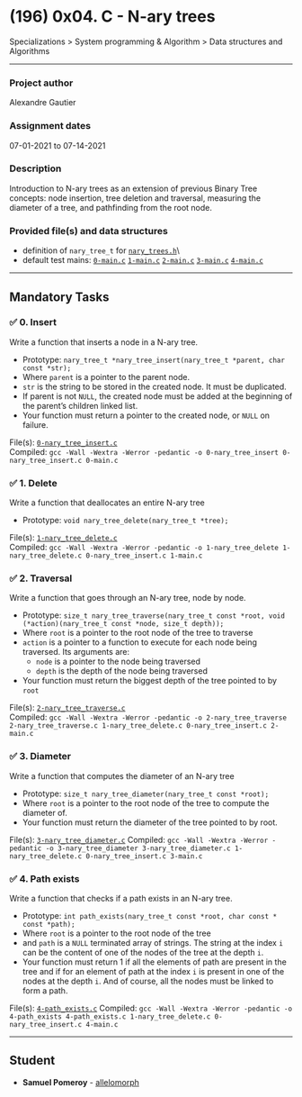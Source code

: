 # (196) 0x04. C - N-ary trees
Specializations > System programming & Algorithm > Data structures and Algorithms

---

### Project author
Alexandre Gautier

### Assignment dates
07-01-2021 to 07-14-2021

### Description
Introduction to N-ary trees as an extension of previous Binary Tree concepts: node insertion, tree deletion and traversal, measuring the diameter of a tree, and pathfinding from the root node.

### Provided file(s) and data structures
* definition of `nary_tree_t` for [`nary_trees.h`](./nary_trees.h)\
* default test mains: [`0-main.c`](./tests/0-main.c) [`1-main.c`](./tests/1-main.c) [`2-main.c`](./tests/2-main.c) [`3-main.c`](./tests/3-main.c) [`4-main.c`](./tests/4-main.c)

---

## Mandatory Tasks

### :white_check_mark: 0. Insert
Write a function that inserts a node in a N-ary tree.

* Prototype: `nary_tree_t *nary_tree_insert(nary_tree_t *parent, char const *str);`
* Where `parent` is a pointer to the parent node.
* `str` is the string to be stored in the created node. It must be duplicated.
* If parent is not `NULL`, the created node must be added at the beginning of the parent’s children linked list.
* Your function must return a pointer to the created node, or `NULL` on failure.

File(s): [`0-nary_tree_insert.c`](./0-nary_tree_insert.c)\
Compiled: `gcc -Wall -Wextra -Werror -pedantic -o 0-nary_tree_insert 0-nary_tree_insert.c 0-main.c`

### :white_check_mark: 1. Delete
Write a function that deallocates an entire N-ary tree

* Prototype: `void nary_tree_delete(nary_tree_t *tree);`

File(s): [`1-nary_tree_delete.c`](./1-nary_tree_delete.c)\
Compiled: `gcc -Wall -Wextra -Werror -pedantic -o 1-nary_tree_delete 1-nary_tree_delete.c 0-nary_tree_insert.c 1-main.c`

### :white_check_mark: 2. Traversal
Write a function that goes through an N-ary tree, node by node.

* Prototype: `size_t nary_tree_traverse(nary_tree_t const *root, void (*action)(nary_tree_t const *node, size_t depth));`
* Where `root` is a pointer to the root node of the tree to traverse
* `action` is a pointer to a function to execute for each node being traversed. Its arguments are:
    * `node` is a pointer to the node being traversed
    * `depth` is the depth of the node being traversed
* Your function must return the biggest depth of the tree pointed to by `root`

File(s): [`2-nary_tree_traverse.c`](./2-nary_tree_traverse.c)\
Compiled: `gcc -Wall -Wextra -Werror -pedantic -o 2-nary_tree_traverse 2-nary_tree_traverse.c 1-nary_tree_delete.c 0-nary_tree_insert.c 2-main.c`

### :white_check_mark: 3. Diameter
Write a function that computes the diameter of an N-ary tree

* Prototype: `size_t nary_tree_diameter(nary_tree_t const *root);`
* Where `root` is a pointer to the root node of the tree to compute the diameter of.
* Your function must return the diameter of the tree pointed to by root.

File(s): [`3-nary_tree_diameter.c`](./3-nary_tree_diameter.c)
Compiled: `gcc -Wall -Wextra -Werror -pedantic -o 3-nary_tree_diameter 3-nary_tree_diameter.c 1-nary_tree_delete.c 0-nary_tree_insert.c 3-main.c`

### :white_check_mark: 4. Path exists
Write a function that checks if a path exists in an N-ary tree.

* Prototype: `int path_exists(nary_tree_t const *root, char const * const *path);`
* Where `root` is a pointer to the root node of the tree
* and `path` is a `NULL` terminated array of strings. The string at the index `i` can be the content of one of the nodes of the tree at the depth `i`.
* Your function must return 1 if all the elements of path are present in the tree and if for an element of path at the index `i` is present in one of the nodes at the depth `i`. And of course, all the nodes must be linked to form a path.

File(s): [`4-path_exists.c`](./4-path_exists.c)
Compiled: `gcc -Wall -Wextra -Werror -pedantic -o 4-path_exists 4-path_exists.c 1-nary_tree_delete.c 0-nary_tree_insert.c 4-main.c`

---

## Student
* **Samuel Pomeroy** - [allelomorph](github.com/allelomorph)
